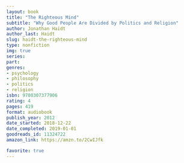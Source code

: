 ```yaml
---
layout: book
title: "The Righteous Mind"
subtitle: "Why Good People Are Divided by Politics and Religion"
author: Jonathan Haidt
author_last: Haidt
slug: haidt-the-righteous-mind
type: nonfiction
img: true
series: 
part: 
genres:
- psychology
- philosophy
- politics
- religion
isbn: 9780307377906
rating: 4
pages: 419
format: audiobook
publish_year: 2012
date_started: 2018-12-22
date_completed: 2019-01-01
goodreads_id: 11324722
amazon_link: https://amzn.to/2CwIJfk

favorite: true
---
```

